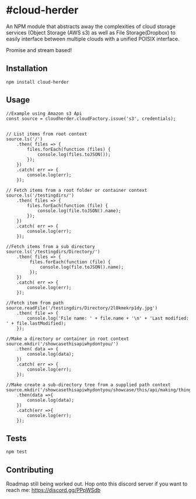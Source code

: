 #cloud-herder
=========

An NPM module that abstracts away the complexities of cloud storage services
(Object Storage (AWS s3) as well as File Storage(Dropbox) to easily interface between multiple clouds with a unified
POISIX interface.

Promise and stream based!

## Installation

  `npm install cloud-herder`


## Usage
    
    //Example using Amazon s3 Api 
    const source = cloudherder.cloudFactory.issue('s3', credentials);

    
    // List items from root context
    source.ls('/')
        .then( files => {
            files.forEach(function (files) {
                console.log(files.toJSON());
            });
        })
        .catch( err => {
            console.log(err);
        });
    
    // Fetch items from a root folder or container context
    source.ls('/testingdirs/')
        .then( files => {
            files.forEach(function (file) {
                console.log(file.toJSON().name);
            });
        })
        .catch( err => {
            console.log(err);
        });
    
    //Fetch items from a sub directory
    source.ls('/testingdirs/Directory/')
        .then( files => {
             files.forEach(function (file) {
                 console.log(file.toJSON().name);
             });
        })
        .catch( err => {
            console.log(err);
        });
    
    //Fetch item from path
    source.readFile('/testingdirs/Directory/2l0kmekrp1dy.jpg')
        .then( file => {
            console.log('File name: ' + file.name + '\n' + 'Last modified: ' + file.lastModified);
        });
        
    //Make a directory or container in root context
    source.mkdir('/showcasethisapiwhydontyou/')
        .then( data => {
            console.log(data);
        })
        .catch( err => {
            console.log(err);
        });
    
    //Make create a sub-directory tree from a supplied path context
    source.mkdir('/showcasethisapiwhydontyou/showcase/this/api/making/things/')
        .then(data =>{
            console.log(data);
        })
        .catch(err =>{
            console.log(err);
        });



## Tests

  `npm test`

## Contributing

Roadmap still being worked out. Hop onto this discord server if you want to reach me: https://discord.gg/PPpWSdb